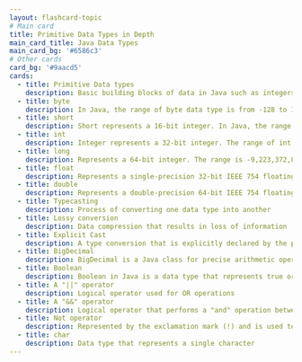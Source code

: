 ```yaml
---
layout: flashcard-topic
# Main card
title: Primitive Data Types in Depth
main_card_title: Java Data Types
main_card_bg: '#6586c3'
# Other cards
card_bg: '#9aacd5'
cards:
  - title: Primitive Data types 
    description: Basic building blocks of data in Java such as integers, booleans, and characters
  - title: byte
    description: In Java, the range of byte data type is from -128 to 127. It is an 8-bit signed two's complement integer.
  - title: short
    description: Short represents a 16-bit integer. In Java, the range of a short data type is from -32,768 to 32,767 (inclusive).
  - title: int
    description: Integer represents a 32-bit integer. The range of int in Java is -2,147,483,648 to 2,147,483,647.
  - title: long
    description: Represents a 64-bit integer. The range is -9,223,372,036,854,775,808 to 9,223,372,036,854,775,807.
  - title: float
    description: Represents a single-precision 32-bit IEEE 754 floating-point number. The range is approximately 3.4E-38 to 3.4E+38.
  - title: double
    description: Represents a double-precision 64-bit IEEE 754 floating-point number. The range is approximately 4.9e-324 to 1.8e+308.
  - title: Typecasting
    description: Process of converting one data type into another
  - title: Lossy conversion
    description: Data compression that results in loss of information
  - title: Explicit Cast
    description: A type conversion that is explicitly declared by the programmer.
  - title: BigDecimal
    description: BigDecimal is a Java class for precise arithmetic operations on very large or very small numbers.
  - title: Boolean
    description: Boolean in Java is a data type that represents true or false values.
  - title: A "||" operator
    description: Logical operator used for OR operations
  - title: A "&&" operator
    description: Logical operator that performs a "and" operation between two boolean values
  - title: Not operator
    description: Represented by the exclamation mark (!) and is used to negate a boolean value
  - title: char
    description: Data type that represents a single character
---
```

